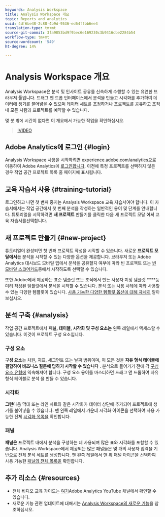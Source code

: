 ```yaml
---
keywords: Analysis Workspace
title: Analysis Workspace 개요
topic: Reports and analytics
uuid: 4df6be48-2c88-4b9d-9536-ed64ffbb6ee4
translation-type: tm+mt
source-git-commit: 3fa9053bd9f9bec6e169230c3b9416cbe2284b54
workflow-type: tm+mt
source-wordcount: '549'
ht-degree: 14%

---
```



# Analysis Workspace 개요

Analysis Workspace은 분석 및 인사이트 공유를 신속하게 수행할 수 있는 유연한 브라우저 툴입니다. 드래그 앤 드롭 인터페이스에서 분석을 만들고 시각화를 추가하여 데이터에 생기를 불어넣을 수 있으며 데이터 세트를 조정하거나 프로젝트를 공유하고 조직 내 모든 사람과 프로젝트를 예약할 수 있습니다.

몇 분 밖에 시간이 없다면 이 개요에서 가능한 작업을 확인하십시오.

>[!VIDEO](https://video.tv.adobe.com/v/26266?quality=12)

## Adobe Analytics에 로그인 {#login}

Analysis Workspace 사용을 시작하려면 experience.adobe.com/analytics으로 이동하여 Adobe Analytics에 [로그인합니다](http://experience.adobe.com/analytics). 이전에 특정 프로젝트를 선택하지 않은 경우 작업 공간 프로젝트 목록 홈 페이지에 표시됩니다.

## 교육 자습서 사용 {#training-tutorial}

로그인하고 나면 첫 번째 중지는 Analysis Workspace 교육 자습서여야 합니다. 이 자습서에서는 작업 공간에서 첫 번째 분석을 작성하는 일반적인 용어 및 단계를 안내합니다. 튜토리얼을 시작하려면 **새 프로젝트** 만들기를 클릭한 다음 새 프로젝트 모달 **에서** 교육 자습서를선택합니다.

## 새 프로젝트 만들기 {#new-project}

튜토리얼이 완성되면 첫 번째 프로젝트 작성을 시작할 수 있습니다. 새로운 **프로젝트 모달에서는** 분석을 시작할 수 있는 다양한 옵션을 제공합니다. 브라우저 또는 Adobe Analytics 대시보드 모바일 앱에서 분석을 공유할지 여부에 따라 빈 프로젝트 또는 [빈 모바일 스코어카드](https://docs.adobe.com/content/help/ko-KR/analytics/analyze/mobapp/curator.html)중에서 시작하도록 선택할 수 있습니다.

또한 Adobe에서 제공하는 표준 템플릿 또는 조직에서 만든 사용자 지정 템플릿 ****&#x200B;등 미리 작성된 템플릿에서 분석을 시작할 수 있습니다. 분석 또는 사용 사례에 따라 사용할 수 있는 다양한 템플릿이 있습니다. [사용 가능한 다양한 템플릿 옵션에 대해 자세히](https://docs.adobe.com/content/help/ko-KR/analytics/analyze/analysis-workspace/build-workspace-project/starter-projects.html) 알아보십시오.

## 분석 구축 {#analysis}

작업 공간 프로젝트에서 **패널, 테이블, 시각화 및 구성 요소는** 왼쪽 레일에서 액세스할 수 있습니다. 이것이 프로젝트 구성 요소입니다.

### 구성 요소

**구성 요소는** 차원, 지표, 세그먼트 또는 날짜 범위이며, 이 모든 것을 **자유 형식 테이블에 결합하여 비즈니스 질문에 답하기 시작할 수 있습니다** . 분석으로 들어가기 전에 각 [구성 요소 유형에](https://docs.adobe.com/content/help/ko-KR/analytics/analyze/analysis-workspace/components/analysis-workspace-components.html) 익숙해져야 합니다. 구성 요소 용어를 마스터하면 드래그 앤 드롭하여 자유 형식 테이블로 분석 [](https://docs.adobe.com/content/help/en/analytics/analyze/analysis-workspace/build-workspace-project/t-freeform-project.html) 을 만들 수 있습니다.

### 시각화

**그런**&#x200B;다음 막대 또는 라인 차트와 같은 시각화가 데이터 상단에 추가되어 프로젝트에 생기를 불어넣을 수 있습니다. 맨 왼쪽 레일에서 가운데 시각화 아이콘을 선택하여 사용 가능한 전체 [시각화 목록을](https://docs.adobe.com/content/help/ko-KR/analytics/analyze/analysis-workspace/visualizations/freeform-analysis-visualizations.html) 확인합니다.

### 패널

**패널은** 프로젝트 내에서 분석을 구성하는 데 사용되며 많은 표와 시각화를 포함할 수 있습니다. Analysis Workspace에서 제공되는 많은 패널들은 몇 개의 사용자 입력을 기반으로 전체 분석 세트를 생성합니다. 맨 왼쪽 레일에서 맨 위 패널 아이콘을 선택하여 사용 가능한 [패널의 전체 목록을](https://docs.adobe.com/content/help/en/analytics/analyze/analysis-workspace/panels/panels.html) 확인합니다.

## 추가 리소스 {#resources}

* 전체 비디오 교육 가이드는 [여기](https://www.youtube.com/channel/UC8I6bqCk7gO6YdoMz6W5fvw/playlists?view=50&amp;sort=dd&amp;shelf_id=7)Adobe Analytics YouTube 채널에서 확인할 수 있습니다.
* 새로운 기능 관련 업데이트에 대해서는 [Analysis Workspace의 새로운 기능](/help/analyze/analysis-workspace/new-features-in-analysis-workspace.md)을 참조하십시오.
